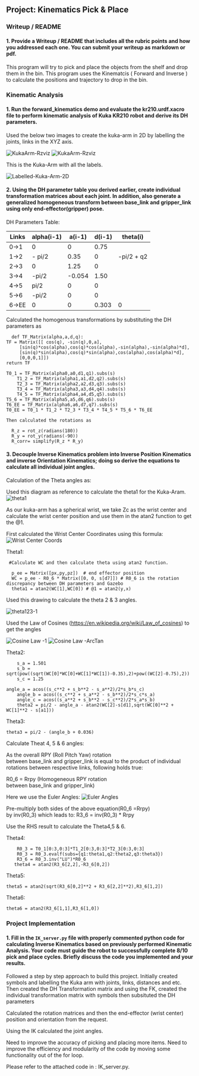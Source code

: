 
## Project: Kinematics Pick & Place

### Writeup / README

#### 1. Provide a Writeup / README that includes all the rubric points and how you addressed each one.  You can submit your writeup as markdown or pdf.  

This program will try to pick and place the objects from the shelf and drop them in the bin.
This program uses the Kinematcis ( Forward and Inverse ) to calculate the positions and trajectory to drop in the bin.

[//]: # (Image References)

[image1]: ./images/Kuka-Arm1.PNG
[image2]: ./images/Kuka-Arm2.PNG
[image3]: ./images/Label-Kuka-Arm.jpg
[image4]: ./images/Theta-angles-1-2-3.PNG
[image5]: ./images/ik-copy.png
[image6]: ./images/l21-l-inverse-kinematics-01.png
[image7]: ./images/WC-coords.png
[image8]: ./images/l20-inverse-kinematics-02.png
[image9]: ./images/law-cosines-arctan.PNG
[image10]: ./images/law-cosines-1.png
[image11]: ./images/EulerAngles.png

### Kinematic Analysis
#### 1. Run the forward_kinematics demo and evaluate the kr210.urdf.xacro file to perform kinematic analysis of Kuka KR210 robot and derive its DH parameters.

Used the below two images to create the kuka-arm in 2D by labelling the joints, links in the XYZ axis.

![KukaArm-Rzviz][image1]     ![KukaArm-Rzviz][image2] 


This is the Kuka-Arm with all the labels.

![Labelled-Kuka-Arm-2D][image3] 



#### 2. Using the DH parameter table you derived earlier, create individual transformation matrices about each joint. In addition, also generate a generalized homogeneous transform between base_link and gripper_link using only end-effector(gripper) pose.

DH Parameters Table:

Links | alpha(i-1) | a(i-1) | d(i-1) | theta(i)
--- | --- | --- | --- | ---
0->1 | 0 | 0 | 0.75 | 
1->2 | - pi/2 | 0.35 | 0 | -pi/2 + q2
2->3 | 0 | 1.25 | 0 | 
3->4 |  -pi/2 | -0.054 | 1.50 | 
4->5 | pi/2 | 0 | 0 | 
5->6 | -pi/2 | 0 | 0 | 
6->EE | 0 | 0 | 0.303 | 0

Calculated the homogenous transformations by substituting the DH parameters as 

      def TF_Matrix(alpha,a,d,q):
	TF = Matrix([[ cos(q), -sin(q),0,a],
	     [sin(q)*cos(alpha),cos(q)*cos(alpha),-sin(alpha),-sin(alpha)*d],
	     [sin(q)*sin(alpha),cos(q)*sin(alpha),cos(alpha),cos(alpha)*d],
	     [0,0,0,1]])
	return TF
	
 	T0_1 = TF_Matrix(alpha0,a0,d1,q1).subs(s)
    	T1_2 = TF_Matrix(alpha1,a1,d2,q2).subs(s)
    	T2_3 = TF_Matrix(alpha2,a2,d3,q3).subs(s)
        T3_4 = TF_Matrix(alpha3,a3,d4,q4).subs(s)
        T4_5 = TF_Matrix(alpha4,a4,d5,q5).subs(s)
	T5_6 = TF_Matrix(alpha5,a5,d6,q6).subs(s)
	T6_EE = TF_Matrix(alpha6,a6,d7,q7).subs(s)
	T0_EE = T0_1 * T1_2 * T2_3 * T3_4 * T4_5 * T5_6 * T6_EE
      
    Then calculated the rotations as
      
      R_z = rot_z(radians(180))
      R_y = rot_y(radians(-90))
      R_corr= simplify(R_z * R_y)
        
#### 3. Decouple Inverse Kinematics problem into Inverse Position Kinematics and inverse Orientation Kinematics; doing so derive the equations to calculate all individual joint angles.

Calculation of the Theta angles as:


Used this diagram as reference to calculate the theta1 for the Kuka-Aram.
![theta1][image6]

As our kuka-arm has a spherical wrist, we take Zc as the wrist center and calculate the wrist center position and use them in the atan2 function to get the @1.

First calculated the Wrist Center Coordinates using this formula:
![Wrist Center Coords][image7]


Theta1:
     
     #Calculate WC and then calculate theta using atan2 function.
      
      p_ee = Matrix([px,py,pz])  # end effector position
      WC = p_ee - R0_6 * Matrix([0, 0, s[d7]]) # R0_6 is the rotation discrepancy between DH parameters and Gazebo
      theta1 = atan2(WC[1],WC[0]) # @1 = atan2(y,x)



Used this drawing to calculate the theta 2 & 3 angles.

![theta123-1][image5]

Used the Law of Cosines  (https://en.wikipedia.org/wiki/Law_of_cosines) to get the angles

![Cosine Law -1 ][image10]
![Cosine Law -ArcTan][image9]


Theta2:
    
    	s_a = 1.501
        s_b = sqrt(pow((sqrt(WC[0]*WC[0]+WC[1]*WC[1])-0.35),2)+pow((WC[2]-0.75),2))
        s_c = 1.25

	angle_a = acos((s_c**2 + s_b**2 - s_a**2)/2*s_b*s_c)
        angle_b = acos((s_c**2 + s_a**2 - s_b**2)/2*s_c*s_a)
        angle_c = acos((s_a**2 + s_b**2 - s_c**2)/2*s_a*s_b)
        theta2 = pi/2 - angle_a - atan2(WC[2]-s[d1],sqrt(WC[0]**2 + WC[1]**2 - s[a1]))
 
 Theta3:
 
 	theta3 = pi/2 - (angle_b + 0.036)



Calculate Theat 4, 5 & 6 angles:

As the overall RPY (Roll Pitch Yaw) rotation between base_link and gripper_link is equal to the product of individual rotations between respective links, following holds true:

R0_6 = Rrpy (Homogeneous RPY rotation between base_link and gripper_link)

Here we use the Euler Angles:
![Euler Angles][image11]

Pre-multiply both sides of the above equation(R0_6 =Rrpy) by inv(R0_3) which leads to:
R3_6 = inv(R0_3) * Rrpy



Use the RHS result to calculate the Theta4,5 & 6.


Theta4:
       
       	R0_3 = T0_1[0:3,0:3]*T1_2[0:3,0:3]*T2_3[0:3,0:3]
        R0_3 = R0_3.evalf(subs={q1:theta1,q2:theta2,q3:theta3})
        R3_6 = R0_3.inv("LU")*R0_6
       theta4 = atan2(R3_6[2,2],-R3_6[0,2])
  
  Theta5:
  
  	theta5 = atan2(sqrt(R3_6[0,2]**2 + R3_6[2,2]**2),R3_6[1,2])
  
  Theta6:
  
  	theta6 = atan2(R3_6[1,1],R3_6[1,0])




### Project Implementation

#### 1. Fill in the `IK_server.py` file with properly commented python code for calculating Inverse Kinematics based on previously performed Kinematic Analysis. Your code must guide the robot to successfully complete 8/10 pick and place cycles. Briefly discuss the code you implemented and your results. 

Followed a step by step approach to build this project.
Initially created symbols and labelling the Kuka arm with joints, links, distances and etc.
Then created the DH Transformation matrix and using the FK, created the individual transformation matrix with symbols then subsituted the DH parameters

Calculated the rotation matrices and then the end-effector (wrist center) position and orientation from the  request.

Using the IK calculated the joint angles.

Need to improve the accuracy of picking and placing more items.
Need to improve the efficiency and modularity of the code by moving some functionality out of the for loop.

Please refer to the attached code in :  IK_server.py.

